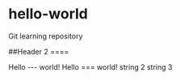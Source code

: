 # hello-world
Git learning repository

##Header 2 ====

Hello --- world!
Hello === world!
string 2
string 3
